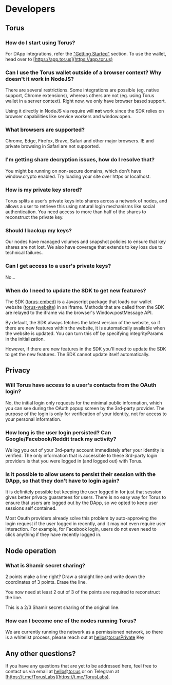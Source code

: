 # Developers

## Torus

### How do I start using Torus?

For DApp integrations, refer the ["Getting Started"](../../getting-started.md) section. To use the wallet, head over to [https://app.tor.us](https://app.tor.us)

### Can I use the Torus wallet outside of a browser context? Why doesn't it work in NodeJS?

There are several restrictions. Some integrations are possible \(eg. native support, Chrome extensions\), whereas others are not \(eg. using Torus wallet in a server context\). Right now, we only have browser based support. 

Using it directly in NodeJS via require will **not** work since the SDK relies on browser capabilities like service workers and window.open.

### What browsers are supported?

Chrome, Edge, Firefox, Brave, Safari and other major browsers. IE and private browsing in Safari are not supported.

### I'm getting share decryption issues, how do I resolve that?

You might be running on non-secure domains, which don't have window.crypto enabled. Try loading your site over https or localhost.

### How is my private key stored?

Torus splits a user’s private keys into shares across a network of nodes, and allows a user to retrieve this using natural login mechanisms like social authentication. You need access to more than half of the shares to reconstruct the private key.

### Should I backup my keys?

Our nodes have managed volumes and snapshot policies to ensure that key shares are not lost. We also have coverage that extends to key loss due to technical failures. 

### Can I get access to a user's private keys?

No...

### When do I need to update the SDK to get new features?

The SDK \([torus-embed](https://github.com/torusresearch/torus-embed)\) is a Javascript package that loads our wallet website \([torus-website](https://github.com/torusresearch/torus-website)\) in an iframe. Methods that are called from the SDK are relayed to the iframe via the browser's Window.postMessage API. 

 By default, the SDK always fetches the latest version of the website, so if there are new features within the website, it is automatically available when the website is updated. You can turn this off by specifying integrityParams in the initialization.

However, if there are new features in the SDK you'll need to update the SDK to get the new features. The SDK cannot update itself automatically. 

## Privacy

### Will Torus have access to a user's contacts from the OAuth login?

No, the initial login only requests for the minimal public information, which you can see during the OAuth popup screen by the 3rd-party provider. The purpose of the login is only for verification of your identity, not for access to your personal information.

### How long is the user login persisted? Can Google/Facebook/Reddit track my activity?

We log you out of your 3rd-party account immediately after your identity is verified. The only information that is accessible to these 3rd-party login providers is that you were logged in \(and logged out\) with Torus.

### Is it possible to allow users to persist their session with the DApp, so that they don't have to login again?

It is definitely possible but keeping the user logged in for just that session gives better privacy guarantees for users. There is no easy way for Torus to ensure that users are logged out by the DApp, so we opted to keep user sessions self contained.

Most Oauth providers already solve this problem by auto-approving the login request if the user logged in recently, and it may not even require user interaction. For example, for Facebook login, users do not even need to click anything if they have recently logged in.

## Node operation

### What is Shamir secret sharing?

2 points make a line right? Draw a straight line and write down the coordinates of 3 points. Erase the line. 

You now need at least 2 out of 3 of the points are required to reconstruct the line.

This is a 2/3 Shamir secret sharing of the original line.

### How can I become one of the nodes running Torus?

We are currently running the network as a permissioned network, so there is a whitelist process, please reach out at hello@tor.usPrivate Key

## Any other questions?

If you have any questions that are yet to be addressed here, feel free to contact us via email at hello@tor.us or on Telegram at [https://t.me/TorusLabs](https://t.me/TorusLabs).

